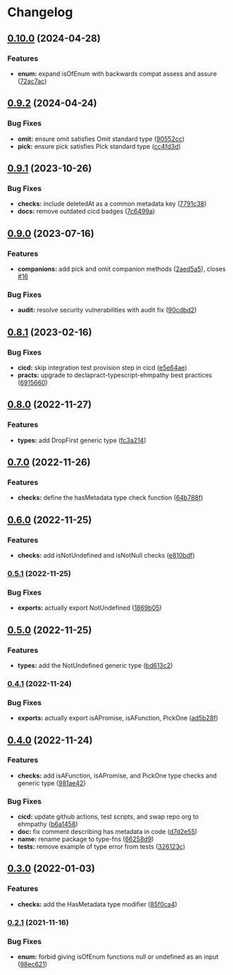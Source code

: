 # Changelog

## [0.10.0](https://github.com/ehmpathy/type-fns/compare/v0.9.2...v0.10.0) (2024-04-28)


### Features

* **enum:** expand isOfEnum with backwards compat assess and assure ([72ac7ac](https://github.com/ehmpathy/type-fns/commit/72ac7ac7b7f1055d0f7b61fe2fb5f62c98cd8738))

## [0.9.2](https://github.com/ehmpathy/type-fns/compare/v0.9.1...v0.9.2) (2024-04-24)


### Bug Fixes

* **omit:** ensure omit satisfies Omit standard type ([90552cc](https://github.com/ehmpathy/type-fns/commit/90552cc459f663533ac12fde195d9f2c72137cda))
* **pick:** ensure pick satisfies Pick standard type ([cc4fd3d](https://github.com/ehmpathy/type-fns/commit/cc4fd3d253a2d3280cfb135463da2319cdcc83a1))

## [0.9.1](https://github.com/ehmpathy/type-fns/compare/v0.9.0...v0.9.1) (2023-10-26)


### Bug Fixes

* **checks:** include deletedAt as a common metadata key ([7791c38](https://github.com/ehmpathy/type-fns/commit/7791c380c0f3f6513ebe476b7915b364c398689a))
* **docs:** remove outdated cicd badges ([7c6499a](https://github.com/ehmpathy/type-fns/commit/7c6499aa52c35353e2b303ee79f3fcc85e81d065))

## [0.9.0](https://github.com/ehmpathy/type-fns/compare/v0.8.1...v0.9.0) (2023-07-16)


### Features

* **companions:** add pick and omit companion methods ([2aed5a5](https://github.com/ehmpathy/type-fns/commit/2aed5a523b3fc6ca58db5213a57b9e11e790eec2)), closes [#16](https://github.com/ehmpathy/type-fns/issues/16)


### Bug Fixes

* **audit:** resolve security vulnerabilities with audit fix ([90cdbd2](https://github.com/ehmpathy/type-fns/commit/90cdbd22e388e3ab4c84ff03133084bf5f2751f0))

## [0.8.1](https://github.com/ehmpathy/type-fns/compare/v0.8.0...v0.8.1) (2023-02-16)


### Bug Fixes

* **cicd:** skip integration test provision step in cicd ([e5e64ae](https://github.com/ehmpathy/type-fns/commit/e5e64aefa763d65400696c5bad1b7fb7aaba059a))
* **practs:** upgrade to declapract-typescript-ehmpathy best practices ([6915660](https://github.com/ehmpathy/type-fns/commit/6915660c0a9a6101ee9afd505f65ac2731cd43a7))

## [0.8.0](https://www.github.com/ehmpathy/type-fns/compare/v0.7.0...v0.8.0) (2022-11-27)


### Features

* **types:** add DropFirst generic type ([fc3a214](https://www.github.com/ehmpathy/type-fns/commit/fc3a214071c3c975840ffea41b02290829359da4))

## [0.7.0](https://www.github.com/ehmpathy/type-fns/compare/v0.6.0...v0.7.0) (2022-11-26)


### Features

* **checks:** define the hasMetadata type check function ([64b788f](https://www.github.com/ehmpathy/type-fns/commit/64b788fcf1348c654d920750a56bbc77dc3e6dad))

## [0.6.0](https://www.github.com/ehmpathy/type-fns/compare/v0.5.1...v0.6.0) (2022-11-25)


### Features

* **checks:** add isNotUndefined and isNotNull checks ([e810bdf](https://www.github.com/ehmpathy/type-fns/commit/e810bdf5e2ec6b9caa3e289aa8a7c693524b5e65))

### [0.5.1](https://www.github.com/ehmpathy/type-fns/compare/v0.5.0...v0.5.1) (2022-11-25)


### Bug Fixes

* **exports:** actually export NotUndefined ([1869b05](https://www.github.com/ehmpathy/type-fns/commit/1869b05e59764b3b822298dac223b9cb09b02fc0))

## [0.5.0](https://www.github.com/ehmpathy/type-fns/compare/v0.4.1...v0.5.0) (2022-11-25)


### Features

* **types:** add the NotUndefined generic type ([bd613c2](https://www.github.com/ehmpathy/type-fns/commit/bd613c27ced111eb44c971734ab343a9cd2fbe8e))

### [0.4.1](https://www.github.com/ehmpathy/type-fns/compare/v0.4.0...v0.4.1) (2022-11-24)


### Bug Fixes

* **exports:** actually export isAPromise, isAFunction, PickOne ([ad5b28f](https://www.github.com/ehmpathy/type-fns/commit/ad5b28f1d2da9fe382d1245d38d970b1b0e7bd1c))

## [0.4.0](https://www.github.com/ehmpathy/type-fns/compare/v0.3.0...v0.4.0) (2022-11-24)


### Features

* **checks:** add isAFunction, isAPromise, and PickOne type checks and generic type ([981ae42](https://www.github.com/ehmpathy/type-fns/commit/981ae4275530bdae203b9013bed193f1afda6b8d))


### Bug Fixes

* **cicd:** update github actions, test scripts, and swap repo org to ehmpathy ([b6a1458](https://www.github.com/ehmpathy/type-fns/commit/b6a1458b6d2d5423255fc8eaee2e3181d0c14850))
* **doc:** fix comment describing has metadata in code ([d7d2e55](https://www.github.com/ehmpathy/type-fns/commit/d7d2e556ba03ad5a573f90d6ea75c5696f493058))
* **name:** rename package to type-fns ([66258d9](https://www.github.com/ehmpathy/type-fns/commit/66258d93e7964c675b92f50061ddcb11a79f2b69))
* **tests:** remove example of type error from tests ([326123c](https://www.github.com/ehmpathy/type-fns/commit/326123cf845b31e82edb0d3d50cd6034217df2fa))

## [0.3.0](https://www.github.com/ehmpathy/type-fns/compare/v0.2.1...v0.3.0) (2022-01-03)


### Features

* **checks:** add the HasMetadata type modifier ([85f0ca4](https://www.github.com/ehmpathy/type-fns/commit/85f0ca467983ea6f1fc5845990f98dbe9cbe5e8f))

### [0.2.1](https://www.github.com/ehmpathy/type-fns/compare/v0.2.0...v0.2.1) (2021-11-16)


### Bug Fixes

* **enum:** forbid giving isOfEnum functions null or undefined as an input ([98ec621](https://www.github.com/ehmpathy/type-fns/commit/98ec6216bc5775cbb2015f400358fe7d5fffc303))
